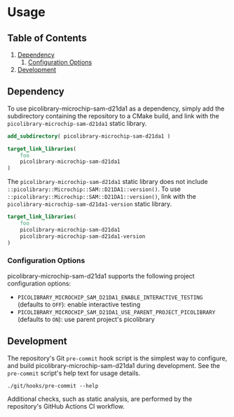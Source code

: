 # Usage

## Table of Contents
1. [Dependency](#dependency)
    1. [Configuration Options](#configuration-options)
1. [Development](#development)

## Dependency
To use picolibrary-microchip-sam-d21da1 as a dependency, simply add the subdirectory
containing the repository to a CMake build, and link with the
`picolibrary-microchip-sam-d21da1` static library.
```cmake
add_subdirectory( picolibrary-microchip-sam-d21da1 )
```
```cmake
target_link_libraries(
    foo
    picolibrary-microchip-sam-d21da1
)
```

The `picolibrary-microchip-sam-d21da1` static library does not include
`::picolibrary::Microchip::SAM::D21DA1::version()`.
To use `::picolibrary::Microchip::SAM::D21DA1::version()`, link with the
`picolibrary-microchip-sam-d21da1-version` static library.
```cmake
target_link_libraries(
    foo
    picolibrary-microchip-sam-d21da1
    picolibrary-microchip-sam-d21da1-version
)
```

### Configuration Options
picolibrary-microchip-sam-d21da1 supports the following project configuration options:
- `PICOLIBRARY_MICROCHIP_SAM_D21DA1_ENABLE_INTERACTIVE_TESTING` (defaults to `OFF`):
  enable interactive testing
- `PICOLIBRARY_MICROCHIP_SAM_D21DA1_USE_PARENT_PROJECT_PICOLIBRARY` (defaults to `ON`):
  use parent project's picolibrary

## Development
The repository's Git `pre-commit` hook script is the simplest way to configure, and build
picolibrary-microchip-sam-d21da1 during development.
See the `pre-commit` script's help text for usage details.
```shell
./git/hooks/pre-commit --help
```

Additional checks, such as static analysis, are performed by the repository's GitHub
Actions CI workflow.
